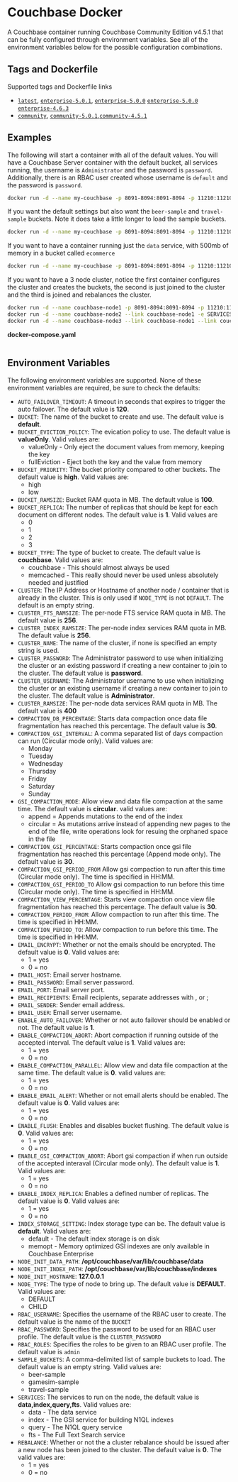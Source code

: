 # Couchbase Docker

A Couchbase container running Couchbase Community Edition v4.5.1 that can be fully configured through environment variables.  See all of the environment variables below for the possible configuration combinations.  

## Tags and Dockerfile

Supported tags and Dockerfile links

- [`latest`](https://github.com/bentonam/couchbase-docker/blob/master/Dockerfile), [`enterprise-5.0.1`](https://github.com/bentonam/couchbase-docker/blob/master/Dockerfile), [`enterprise-5.0.0`](https://github.com/bentonam/couchbase-docker/blob/master/Dockerfile) [`enterprise-5.0.0`](https://github.com/bentonam/couchbase-docker/blob/master/Dockerfile) [`enterprise-4.6.3`](https://github.com/bentonam/couchbase-docker/blob/master/Dockerfile)
- [`community`](https://github.com/bentonam/couchbase-docker/blob/community/Dockerfile), [`community-5.0.1`](https://github.com/bentonam/couchbase-docker/blob/community/Dockerfile),[`community-4.5.1`](https://github.com/bentonam/couchbase-docker/blob/community/Dockerfile)

## Examples

The following will start a container with all of the default values.  You will have a Couchbase Server container with the default bucket, all services running, the username is `Administrator` and the password is `password`.  Additionally, there is an RBAC user created whose username is `default` and the password is `password`.

```bash
docker run -d --name my-couchbase -p 8091-8094:8091-8094 -p 11210:11210 bentonam/couchbase-docker
```

If you want the default settings but also want the `beer-sample` and `travel-sample` buckets.  Note it does take a little longer to load the sample buckets.

```bash
docker run -d --name my-couchbase -p 8091-8094:8091-8094 -p 11210:11210 -e SAMPLE_BUCKETS=beer-sample,travel-sample bentonam/couchbase-docker
```

If you want to have a container running just the `data` service, with 500mb of memory in a bucket called `ecommerce`

```bash
docker run -d --name my-couchbase -p 8091-8094:8091-8094 -p 11210:11210 -e CLUSTER_RAMSIZE=500 -e BUCKET_RAMSIZE=500 -e BUCKET=ecommerce -e SERVICES=data bentonam/couchbase-docker
```

If you want to have a 3 node cluster, notice the first container configures the cluster and creates the buckets, the second is just joined to the cluster and the third is joined and rebalances the cluster.

```bash
docker run -d --name couchbase-node1 -p 8091-8094:8091-8094 -p 11210:11210 -e CLUSTER_RAMSIZE=500 -e BUCKET_RAMSIZE=500 -e BUCKET=ecommerce -e SERVICES=data bentonam/couchbase-docker
docker run -d --name couchbase-node2 --link couchbase-node1 -e SERVICES=data -e NODE_TYPE=child -e CLUSTER=couchbase-node1 bentonam/couchbase-docker
docker run -d --name couchbase-node3 --link couchbase-node1 --link couchbase-node2 -e SERVICES=data -e NODE_TYPE=child -e CLUSTER=couchbase-node1 -e REBALANCE=1 bentonam/couchbase-docker
```

**docker-compose.yaml**

```

```

## Environment Variables

The following environment variables are supported.  None of these environment variables are required, be sure to check the defaults:

- `AUTO_FAILOVER_TIMEOUT`: A timeout in seconds that expires to trigger the auto failover.  The default value is **120**.
- `BUCKET`: The name of the bucket to create and use.  The default value is **default**.
- `BUCKET_EVICTION_POLICY`: The evication policy to use.  The default value is **valueOnly**.  Valid values are:
	- valueOnly - Only eject the document values from memory, keeping the key
	- fullEviction - Eject both the key and the value from memory
- `BUCKET_PRIORITY`: The bucket priority compared to other buckets.  The default value is **high**.  Valid values are:
	- high
	- low
- `BUCKET_RAMSIZE`: Bucket RAM quota in MB. The default value is **100**.
- `BUCKET_REPLICA`: The number of replicas that should be kept for each document on different nodes.  The default value is **1**.  Valid values are
	- 0
	- 1
	- 2
	- 3
- `BUCKET_TYPE`: The type of bucket to create.  The default value is **couchbase**.  Valid values are:
	- couchbase - This should almost always be used
	- memcached - This really should never be used unless absolutely needed and justified
- `CLUSTER`: The IP Address or Hostname of another node / container that is already in the cluster.  This is only used if `NODE_TYPE` is not `DEFAULT`. The default is an empty string.
- `CLUSTER_FTS_RAMSIZE`: The per-node FTS service RAM quota in MB. The default value is **256**.
- `CLUSTER_INDEX_RAMSIZE`: The per-node index services RAM quota in MB.  The default value is **256**.
- `CLUSTER_NAME`: The name of the cluster, if none is specified an empty string is used.
- `CLUSTER_PASSWORD`: The Administrator password to use when initializing the cluster or an existing password if creating a new container to join to the cluster. The default value is **password**.
- `CLUSTER_USERNAME`: The Administrator username to use when initializing the cluster or an existing username if creating a new container to join to the cluster. The default value is **Administrator**.
- `CLUSTER_RAMSIZE`: The per-node data services RAM quota in MB. The default value is **400**
- `COMPACTION_DB_PERCENTAGE`: Starts data compaction once data file fragmentation has reached this percentage.  The default value is **30**.
- `COMPACTION_GSI_INTERVAL`: A comma separated list of days compaction can run (Circular mode only).  Valid values are:
	- Monday
	- Tuesday
	- Wednesday
	- Thursday
	- Friday
	- Saturday
	- Sunday
- `GSI_COMPACTION_MODE`: Allow view and data file compaction at the same time.  The default value is **circular**.  valid values are:
	- append = Appends mutations to the end of the index
	- circular = As mutations arrive instead of appending new pages to the end of the file, write operations look for resuing the orphaned space in the file
- `COMPACTION_GSI_PERCENTAGE`: Starts compaction once gsi file fragmentation has reached this percentage (Append mode only).  The default value is **30**.
- `COMPACTION_GSI_PERIOD_FROM` Allow gsi compaction to run after this time (Circular mode only). The time is specified in HH:MM.
- `COMPACTION_GSI_PERIOD_TO` Allow gsi compaction to run before this time (Circular mode only). The time is specified in HH:MM.
- `COMPACTION_VIEW_PERCENTAGE`: Starts view compaction once view file fragmentation has reached this percentage.  The default value is **30**.
- `COMPACTION_PERIOD_FROM`: Allow compaction to run after this time. The time is specified in HH:MM.
- `COMPACTION_PERIOD_TO`: Allow compaction to run before this time. The time is specified in HH:MM.
- `EMAIL_ENCRYPT`: Whether or not the emails should be encrypted.  The default value is **0**.  Valid values are:
	- 1 = yes
	- 0 = no
- `EMAIL_HOST`: Email server hostname.
- `EMAIL_PASSWORD`: Email server password.
- `EMAIL_PORT`: Email server port.
- `EMAIL_RECIPIENTS`: Email recipients, separate addresses with , or ;
- `EMAIL_SENDER`: Sender email address.
- `EMAIL_USER`: Email server username.
- `ENABLE_AUTO_FAILOVER`: Whether or not auto failover should be enabled or not.  The default value is **1**.
- `ENABLE_COMPACTION_ABORT`: Abort compaction if running outside of the accepted interval.  The default value is **1**.  Valid values are:
	- 1 = yes
	- 0 = no
- `ENABLE_COMPACTION_PARALLEL`: Allow view and data file compaction at the same time.  The default value is **0**.  valid values are:
	- 1 = yes
	- 0 = no
- `ENABLE_EMAIL_ALERT`: Whether or not email alerts should be enabled.  The default value is **0**.  Valid values are:
	- 1 = yes
	- 0 = no
- `ENABLE_FLUSH`: Enables and disables bucket flushing.  The default value is **0**.  Valid values are:
	- 1 = yes
	- 0 = no
- `ENABLE_GSI_COMPACTION_ABORT`: Abort gsi compaction if when run outside of the accepted interaval (Circular mode only).  The default value is **1**.  Valid values are:
	- 1 = yes
	- 0 = no
- `ENABLE_INDEX_REPLICA`: Enables a defined number of replicas.  The default value is **0**.  Valid values are:
	- 1 = yes
	- 0 = no
- `INDEX_STORAGE_SETTING`: Index storage type can be.  The default value is **default**.  Valid values are:
	- default - The default index storage is on disk
	- memopt - Memory optimized GSI indexes are only available in Couchbase Enterprise
- `NODE_INIT_DATA_PATH`: **/opt/couchbase/var/lib/couchbase/data**
- `NODE_INIT_INDEX_PATH`: **/opt/couchbase/var/lib/couchbase/indexes**
- `NODE_INIT_HOSTNAME`: **127.0.0.1**
- `NODE_TYPE`: The type of node to bring up.  The default value is **DEFAULT**.  Valid values are:
	- DEFAULT
	- CHILD
- `RBAC_USERNAME`: Specifies the username of the RBAC user to create. The default value is the name of the `BUCKET`
- `RBAC_PASSWORD`: Specifies the password to be used for an RBAC user profile. The default value is the `CLUSTER_PASSWORD`
- `RBAC_ROLES`: Specifies the roles to be given to an RBAC user profile.  The default value is `admin`
- `SAMPLE_BUCKETS`: A comma-delimited list of sample buckets to load.  The default value is an empty string.  Valid values are:
	- beer-sample
	- gamesim-sample
	- travel-sample
- `SERVICES`: The services to run on the node, the default value is **data,index,query,fts**.  Valid values are:
	- data - The data service
	- index - The GSI service for building N1QL indexes
	- query - The N1QL query service
	- fts - The Full Text Search service
- `REBALANCE`: Whether or not the a cluster rebalance should be issued after a new node has been joined to the cluster. The default value is **0**.  The valid values are:
	- 1 = yes
	- 0 = no
